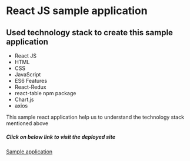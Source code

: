 
<h1> React JS sample application</h1>

<h2>Used technology stack to create this sample application</h2>

<ul>
  <li> React JS </li>
  <li> HTML </li>
  <li> CSS </li>
  <li> JavaScript </li>
  <li> ES6 Features </li>
  <li> React-Redux </li>
  <li> react-table npm package </li>
  <li> Chart.js </li>
  <li> axios </li>
</ul>

<p> This sample react application help us to understand the technology stack  mentioned above </p>

<h5>Click on below link to visit the deployed site</h5> 

<a href="https://hardcore-blackwell-b67d61.netlify.app/">Sample application</a>
